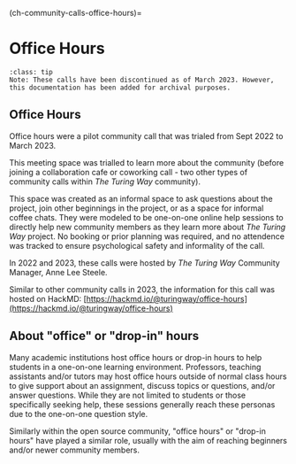 (ch-community-calls-office-hours)=
# Office Hours

```{admonition} Note
:class: tip
Note: These calls have been discontinued as of March 2023. However, this documentation has been added for archival purposes.
```

## Office Hours

Office hours were a pilot community call that was trialed from Sept 2022 to March 2023.

This meeting space was trialled to learn more about the community (before joining a collaboration cafe or coworking call - two other types of community calls within _The Turing Way_ community).

This space was created as an informal space to ask questions about the project, join other beginnings in the project, or as a space for informal coffee chats. They were modeled to be one-on-one online help sessions to directly help new community members as they learn more about _The Turing Way_ project. No booking or prior planning was required, and no attendence was tracked to ensure psychological safety and informality of the call.

In 2022 and 2023, these calls were hosted by _The Turing Way_ Community Manager, Anne Lee Steele.  

Similar to other community calls in 2023, the information for this call was hosted on HackMD: [https://hackmd.io/@turingway/office-hours](https://hackmd.io/@turingway/office-hours)

## About "office" or "drop-in" hours

Many academic institutions host office hours or drop-in hours to help students in a one-on-one learning environment. Professors, teaching assistants and/or tutors may host office hours outside of normal class hours to give support about an assignment, discuss topics or questions, and/or answer questions. While they are not limited to students or those specifically seeking help, these sessions generally reach these personas due to the one-on-one question style.

Similarly within the open source community, "office hours" or "drop-in hours" have played a similar role, usually with the aim of reaching beginners and/or newer community members.